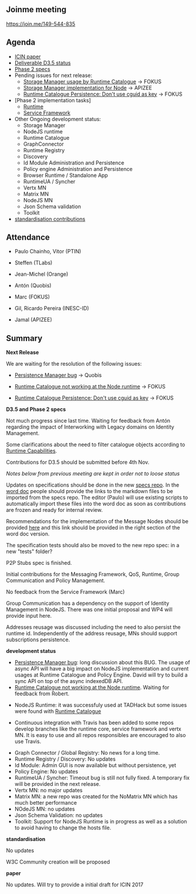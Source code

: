 ## Joinme meeting

https://join.me/149-544-835

Agenda
------

-	[ICIN paper](https://github.com/reTHINK-project/papers/blob/master/ICIN2017/readme.md)
- [Deliverable D3.5 status](https://github.com/reTHINK-project/core-framework/labels/D3.5)
- [Phase 2 specs](https://github.com/reTHINK-project/specs/labels/phase%202)
- Pending issues for next release:
  - [Storage Manager usage by Runtime Catalogue](https://github.com/reTHINK-project/dev-service-framework/issues/66) -> FOKUS
  - [Storage Manager implementation for Node](https://github.com/reTHINK-project/dev-runtime-nodejs/issues/12) -> APIZEE
  - [Runtime Catalogue Persistence: Don't use cguid as key](https://github.com/reTHINK-project/dev-service-framework/issues/64) -> FOKUS
- [Phase 2 implementation tasks]
   - [Runtime](https://github.com/reTHINK-project/dev-runtime-core/labels/phase2)
   - [Service Framework](https://github.com/reTHINK-project/dev-service-framework/labels/Phase%202)
- Other Ongoing development status:
  - Storage Manager
  - NodeJS runtime
  - Runtime Catalogue
  - GraphConnector
  - Runtime Registry
  - Discovery
  - Id Module Administration and Persistence
  - Policy engine Administration and Persistence
  - Browser Runtime / Standalone App
  - RuntimeUA / Syncher
  - Vertx MN
  - Matrix MN
  - NodeJS MN
  - Json Schema validation
  - Toolkit
-	[standardisation contributions](https://github.com/reTHINK-project/core-framework/issues/168)

Attendance
----------

-	Paulo Chainho, Vitor (PTIN)

- Steffen (TLabs)

- Jean-Michel (Orange)

- Antón (Quobis)


- Marc (FOKUS)

- Gil, Ricardo Pereira (INESC-ID)

- Jamal (APIZEE)



Summary
-------

**Next Release**

We are waiting for the resolution of the following issues:

- [Persistence Manager bug](https://github.com/reTHINK-project/dev-runtime-browser/issues/58) -> Quobis

- [Runtime Catalogue not working at the Node runtime](https://github.com/reTHINK-project/dev-service-framework/issues/62) -> FOKUS

- [Runtime Catalogue Persistence: Don't use cguid as key](https://github.com/reTHINK-project/dev-service-framework/issues/64) -> FOKUS


**D3.5 and Phase 2 specs**

Not much progress since last time. Waiting for feedback from Antón regarding the impact of Interworking with Legacy domains on Identity Management.

Some clarifications about the need to filter catalogue objects according to [Runtime Capabilities](https://github.com/reTHINK-project/specs/issues/13).

Contributions for D3.5 should be submitted before 4th Nov.

*Notes below from previous meeting are kept in order not to loose status*

Updates on specifications should be done in the new [specs repo](https://github.com/reTHINK-project/specs). In the [word doc](https://github.com/reTHINK-project/core-framework/blob/master/docs/deliverables/d3.5/D3.5-Hyperty-Runtime-and-Hyperty-Messaging-Node-Specification.docx) people should provide the links to the markdown files to be imported from the specs repo. The editor (Paulo) will use existing scripts to automatically import these files into the word doc as soon as contributions are frozen and ready for internal review.

Recommendations for the implementation of the Message Nodes should be provided [here](https://github.com/reTHINK-project/specs/blob/master/tutorials/msg-node-development-recommendations.md) and this link should be provided in the right section of the word doc version.

The specification tests should also be moved to the new repo spec: in a new "tests" folder?

P2P Stubs spec is finished.

Initial contributions for the Messaging Framework, QoS, Runtime, Group Communication and Policy Management.

No feedback from the Service Framework (Marc)

Group Communication has a dependency on the support of Identity Management in NodeJS. There was one initial proposal and WP4 will provide input here.

Addresses reusage was discussed including the need to also persist the runtime id. Independently of the address reusage, MNs should support subscriptions persistence.

**development status**

- [Persistence Manager bug](https://github.com/reTHINK-project/dev-runtime-browser/issues/58): long discussion about this BUG. The usage of async API will have a big impact on NodeJS implementation and current usages at Runtime Catalogue and Policy Engine. David will try to build a sync API on top of the async indexedDB API.
- [Runtime Catalogue not working at the Node runtime](https://github.com/reTHINK-project/dev-service-framework/issues/62). Waiting for feedback from Robert.
* NodeJS Runtime: it was successfuly used at TADHack but some issues were found with [Runtime Catalogue](https://github.com/reTHINK-project/dev-service-framework/issues/62)

* Continuous integration with Travis has been added to some repos develop branches like the runtime core, service framework and vertx MN. It is easy to use and all repos responsibles are encouraged to also use Travis.
- Graph Connector / Global Registry: No news for a long time.
- Runtime Registry / Discovery: No updates
- Id Module: Admin GUI is now available but without persistence, yet
- Policy Engine: No updates
- RuntimeUA / Syncher: Timeout bug is still not fully fixed. A temporary fix will be provided in the next release.
- Vertx MN: no major updates
- Matrix MN: a new repo was created for the NoMatrix MN which has much better performance
- NOdeJS MN: no updates
- Json Schema Validation: no updates
- Toolkit: Support for NodeJS Runtime is in progress as well as a solution to avoid having to change the hosts file.

**standardisation**

No updates

W3C Community creation will be proposed

**paper**

No updates. Will try to provide a initial draft for ICIN 2017

